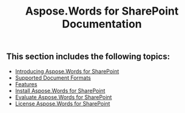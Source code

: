﻿---
title: Aspose.Words for SharePoint Documentation
description: "This guide describes installation, licensing, limitations and feature details of the Aspose.Words for SharePoint."
type: docs
weight: 10
url: /sharepoint/aspose-words-for-sharepoint-documentation/
aliases: [/sharepoint/aspose-words-for-sharepoint-api-reference/]
---

## This section includes the following topics:

- [Introducing Aspose.Words for SharePoint](/words/sharepoint/introducing-aspose-words-for-sharepoint/)
- [Supported Document Formats](/words/sharepoint/supported-document-formats/)
- [Features](/words/sharepoint/features/)
- [Install Aspose.Words for SharePoint](/words/sharepoint/install-aspose-words-for-sharepoint/)
- [Evaluate Aspose.Words for SharePoint](/words/sharepoint/evaluate-aspose-words-for-sharepoint/)
- [License Aspose.Words for SharePoint](/words/sharepoint/license-aspose-words-for-sharepoint/)

